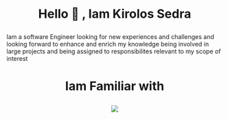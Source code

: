 # <p align="center">Hello 👋 , Iam Kirolos Sedra </p>


Iam a software Engineer looking for new experiences and challenges and looking forward to enhance and enrich my knowledge being involved in large projects and being assigned to responsibilites relevant to my scope of interest



#  <p align="center"> Iam Familiar with </p>
<p align="center">
  <a href="https://skillicons.dev">
    <img src="https://skillicons.dev/icons?i=git,flutter,cpp,c,java,javafx,html,css,javascript,vim" />
  </a>
</p>

